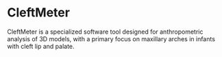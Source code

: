 # CleftMeter
CleftMeter is a specialized software tool designed for anthropometric analysis of 3D models, with a primary focus on maxillary arches in infants with cleft lip and palate.
